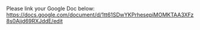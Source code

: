 Please link your Google Doc below:
https://docs.google.com/document/d/1tt61SDwYKPrhesepiMOMKTAA3XFz8s0Ajjd69RXJddE/edit
